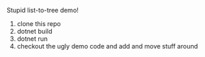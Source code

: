 Stupid list-to-tree demo!

1) clone this repo
2) dotnet build
3) dotnet run
4) checkout the ugly demo code and add and move stuff around